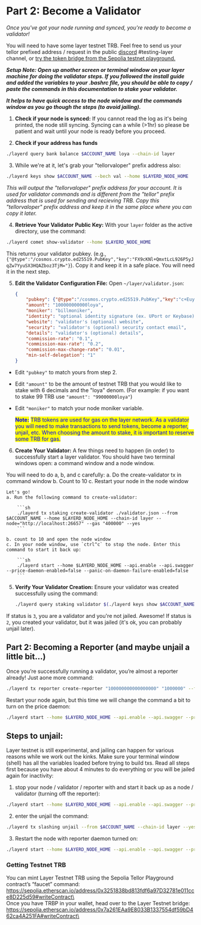 # Part 2: Become a Validator

*Once you've got your node running and synced, you're ready to become a validator!*

You will need to have some layer testnet TRB. Feel free to send us your tellor prefixed address / request in the public [discord](https://discord.gg/tellor) #testing-layer channel, or [try the token bridge from the Sepolia testnet playground.](guide.md#getting-testnet-trb)

***Setup Note: Open up another screen or terminal window on your layer machine for doing the validator steps. If you followed the install guide and added the variables to your .bashrc file, you should be able to copy / paste the commands in this documentation to stake your validator.*** 

***It helps to have quick access to the node window and the commands window as you go though the steps (to avoid jailing).***

1.  **Check if your node is synced:**
If you cannot read the log as it's being printed, the node still syncing. 
Syncing can a while (>1hr) so please be patient and wait until your node is ready before you proceed.

2. **Check if your address has funds**

```sh
./layerd query bank balance $ACCOUNT_NAME loya --chain-id layer
```

3. While we're at it, let's grab your "tellorvaloper" prefix address also:

```sh
./layerd keys show $ACCOUNT_NAME --bech val --home $LAYERD_NODE_HOME
```

*This will output the "tellorvaloper" prefix address for your account. It is used for validator commands and is different from the "tellor" prefix address that is used for sending and recieving TRB. Copy this "tellorvaloper" prefix address and keep it in the same place where you can copy it later.*

4.  **Retrieve Your Validator Public Key:** 
With your `layer` folder as the active directory, use the command:

```sh
./layerd comet show-validator --home $LAYERD_NODE_HOME
```

This returns your validator pubkey. (e.g., `{"@type":"/cosmos.crypto.ed25519.PubKey","key":"FX9cKNl+QmxtLcL926P5yJqZw7YyuSX3HQAZboz3TjM="}`).
Copy it and keep it in a safe place. You will need it in the next step.

5.  **Edit the Validator Configuration File:** 
Open `~/layer/validator.json`:

    ```json
    {
        "pubkey": {"@type":"/cosmos.crypto.ed25519.PubKey","key":"c+EuycPpudgiyVl6guYG9oyPSImHHJz1z0Pg4ODKveo="},
        "amount": "100000000000loya",
        "moniker": "billmoniker",
        "identity": "optional identity signature (ex. UPort or Keybase)",
        "website": "validator's (optional) website",
        "security": "validator's (optional) security contact email",
        "details": "validator's (optional) details",
        "commission-rate": "0.1",
        "commission-max-rate": "0.2",
        "commission-max-change-rate": "0.01",
        "min-self-delegation": "1"
    }
    ```
- Edit `"pubkey"` to match yours from step 2. 
- Edit `"amount"` to be the amount of testnet TRB that you would like to stake with 6 decimals and the "loya" denom. 
    (For example: if you want to stake 99 TRB use `"amount": "99000000loya"`)
- Edit `"moniker"` to match your node moniker variable.

    <mark style="color:blue;">**Note:**</mark> <mark style="color:blue;"></mark><mark style="color:blue;">TRB tokens are used for gas on the layer network. As a validator you will need to make transactions to send tokens, become a reporter, unjail, etc. When choosing the amount to stake, it is important to reserve some TRB for gas. </mark>

6.  **Create Your Validator:**
A few things need to happen (in order) to successfully start a layer validator. You should have two terminal windows open: a command window and a node window.

You will need to do a, b, and c carefully:
a. Do the create-validator tx in command window
b. Count to 10
c. Restart your node in the node window

    Let's go!
    a. Run the following command to create-validator:

        ```sh
        ./layerd tx staking create-validator ./validator.json --from $ACCOUNT_NAME --home $LAYERD_NODE_HOME --chain-id layer --node="http://localhost:26657" --gas "400000" --yes
        ```

    b. count to 10 and open the node window
    c. In your node window, use `ctrl^c` to stop the node. Enter this command to start it back up:

        ```sh
        ./layerd start --home $LAYERD_NODE_HOME --api.enable --api.swagger --price-daemon-enabled=false --panic-on-daemon-failure-enabled=false
        ```

5.  **Verify Your Validator Creation:** 
Ensure your validator was created successfully using the command:

    ```sh
    ./layerd query staking validator $(./layerd keys show $ACCOUNT_NAME --bech val --address --keyring-backend $KEYRING_BACKEND --home $LAYERD_NODE_HOME)
    ```


If status is `3`, you are a validator and you're not jailed. Awesome!
If status is `2`, you created your validator, but it was jailed (it's ok, you can probably unjail later).

## Part 2: Becoming a Reporter (and maybe unjail a little bit...)

Once you’re successfully running a validator, you’re almost a reporter already! Just aone more command:

```sh
./layerd tx reporter create-reporter "100000000000000000" "1000000" --from $ACCOUNT_NAME --keyring-backend $KEYRING_BACKEND --chain-id layer --home $LAYERD_NODE_HOME
```

Restart your node again, but this time we will change the command a bit to turn on the price daemon:

```sh
./layerd start --home $LAYERD_NODE_HOME --api.enable --api.swagger --price-daemon-enabled=true --panic-on-daemon-failure-enabled=false
```

## Steps to unjail:
Layer testnet is still experimental, and jailing can happen for various reasons while we work out the kinks. Make sure your terminal window (shell) has all the variables loaded before trying to build txs. Read all steps first because you have about 4 minutes to do everything or you will be jailed again for inactivity:

1. stop your node / validator / reporter with and start it back up as a node / validator (turning off the reporter):

```sh
./layerd start --home $LAYERD_NODE_HOME --api.enable --api.swagger --price-daemon-enabled=false --panic-on-daemon-failure-enabled=false
```

2. enter the unjail the command:

```sh
./layerd tx slashing unjail --from $ACCOUNT_NAME --chain-id layer --yes
```

3. Restart the node with reporter daemon turned on:

```sh
./layerd start --home $LAYERD_NODE_HOME --api.enable --api.swagger --price-daemon-enabled=true --panic-on-daemon-failure-enabled=false
```

### Getting Testnet TRB

You can mint Layer Testnet TRB using the Sepolia Tellor Playground contract’s “faucet” command:\
[https://sepolia.etherscan.io/address/0x3251838bd813fdf6a97D32781e011cce8D225d59#writeContract\
\
](https://sepolia.etherscan.io/address/0x3251838bd813fdf6a97D32781e011cce8D225d59#writeContract)Once you have TRBP in your wallet, head over to the Layer Testnet bridge:\
[https://sepolia.etherscan.io/address/0x7a261EAa9E8033B1337554df59bD462ca4A251FA#writeContract\
](https://sepolia.etherscan.io/address/0x7a261EAa9E8033B1337554df59bD462ca4A251FA#writeContract)
